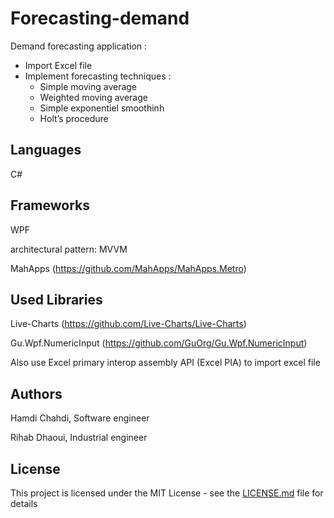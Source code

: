 
# Forecasting-demand
Demand forecasting application :
- Import Excel file
- Implement forecasting techniques :
  - Simple moving average
  - Weighted moving average
  - Simple exponentiel smoothinh
  - Holt’s procedure

## Languages
C#

## Frameworks
WPF

architectural pattern: MVVM

MahApps (https://github.com/MahApps/MahApps.Metro)

## Used Libraries
Live-Charts (https://github.com/Live-Charts/Live-Charts)

Gu.Wpf.NumericInput (https://github.com/GuOrg/Gu.Wpf.NumericInput)

Also use Excel primary interop assembly API (Excel PIA) to import excel file

## Authors
Hamdi Chahdi, Software engineer

Rihab Dhaoui, Industrial engineer


## License

This project is licensed under the MIT License - see the [LICENSE.md](LICENSE.md) file for details


